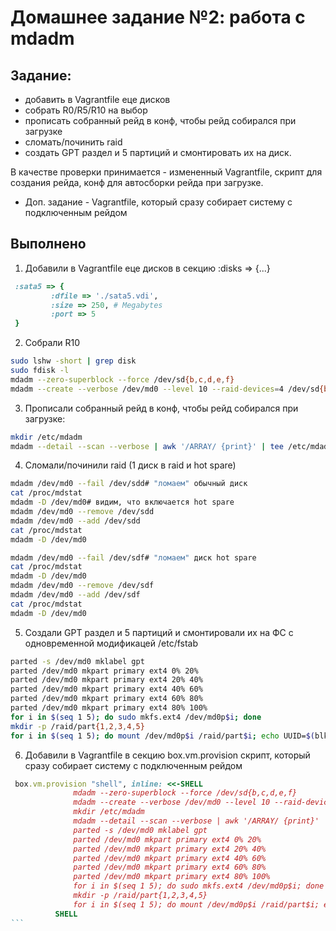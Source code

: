 # **Домашнее задание №2: работа с mdadm**

## **Задание:**
- добавить в Vagrantfile еце дисков
- собрать R0/R5/R10 на выбор
- прописать собранный рейд в конф, чтобы рейд собирался при загрузке
- сломать/починить raid
- создать GPT раздел и 5 партиций и смонтировать их на диск.

В качестве проверки принимается - измененный Vagrantfile, скрипт для
создания рейда, конф для автосборки рейда при загрузке.

* Доп. задание - Vagrantfile, который сразу собирает систему с подключенным
рейдом

## **Выполнено**

1. Добавили в Vagrantfile еце дисков в секцию  :disks => {...}
```ruby
 :sata5 => {
         :dfile => './sata5.vdi',
         :size => 250, # Megabytes
         :port => 5
 }
```

2. Собрали R10
```bash
sudo lshw -short | grep disk
sudo fdisk -l
mdadm --zero-superblock --force /dev/sd{b,c,d,e,f}
mdadm --create --verbose /dev/md0 --level 10 --raid-devices=4 /dev/sd{b,c,d,e} --spare-devices=1 /dev/sdf
```
3. Прописали собранный рейд в конф, чтобы рейд собирался при загрузке:
```bash
mkdir /etc/mdadm
mdadm --detail --scan --verbose | awk '/ARRAY/ {print}' | tee /etc/mdadm/mdadm.conf
```

4. Сломали/починили raid (1 диск в raid и hot spare)
```bash
mdadm /dev/md0 --fail /dev/sdd# "ломаем" обычный диск
cat /proc/mdstat
mdadm -D /dev/md0# видим, что включается hot spare
mdadm /dev/md0 --remove /dev/sdd
mdadm /dev/md0 --add /dev/sdd
cat /proc/mdstat
mdadm -D /dev/md0

mdadm /dev/md0 --fail /dev/sdf# "ломаем" диск hot spare
cat /proc/mdstat
mdadm -D /dev/md0
mdadm /dev/md0 --remove /dev/sdf
mdadm /dev/md0 --add /dev/sdf
cat /proc/mdstat
mdadm -D /dev/md0
```

5. Создали GPT раздел и 5 партиций и смонтировали их на ФС с одновременной модификацей /etc/fstab
```bash
parted -s /dev/md0 mklabel gpt
parted /dev/md0 mkpart primary ext4 0% 20%
parted /dev/md0 mkpart primary ext4 20% 40%
parted /dev/md0 mkpart primary ext4 40% 60%
parted /dev/md0 mkpart primary ext4 60% 80%
parted /dev/md0 mkpart primary ext4 80% 100%
for i in $(seq 1 5); do sudo mkfs.ext4 /dev/md0p$i; done
mkdir -p /raid/part{1,2,3,4,5}
for i in $(seq 1 5); do mount /dev/md0p$i /raid/part$i; echo UUID=$(blkid -o value -s UUID /dev/md0p$i) /raid/part$i ext4 defaults 0 2 >> /etc/fstab; done
```
                                           
6. Добавили в Vagrantfile в секцию  box.vm.provision скрипт, который сразу собирает систему с подключенным рейдом
`````ruby
 box.vm.provision "shell", inline: <<-SHELL
              mdadm --zero-superblock --force /dev/sd{b,c,d,e,f}
              mdadm --create --verbose /dev/md0 --level 10 --raid-devices=4 /dev/sd{b,c,d,e} --spare-devices=1 /dev/sdf
              mkdir /etc/mdadm
              mdadm --detail --scan --verbose | awk '/ARRAY/ {print}' | tee /etc/mdadm/mdadm.conf
              parted -s /dev/md0 mklabel gpt
              parted /dev/md0 mkpart primary ext4 0% 20%
              parted /dev/md0 mkpart primary ext4 20% 40%
              parted /dev/md0 mkpart primary ext4 40% 60%
              parted /dev/md0 mkpart primary ext4 60% 80%
              parted /dev/md0 mkpart primary ext4 80% 100%
              for i in $(seq 1 5); do sudo mkfs.ext4 /dev/md0p$i; done
              mkdir -p /raid/part{1,2,3,4,5}
              for i in $(seq 1 5); do mount /dev/md0p$i /raid/part$i; echo UUID=$(blkid -o value -s UUID /dev/md0p$i) /raid/part$i ext4 defaults 0 2 >> /etc/fstab; done
          SHELL
```
